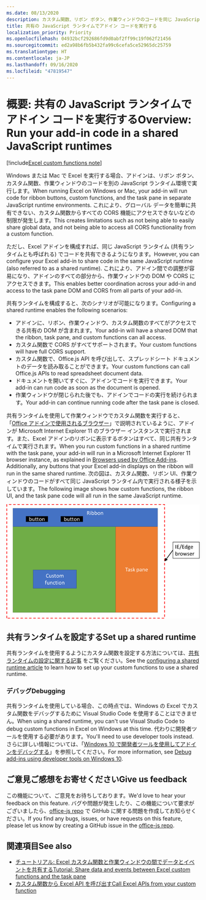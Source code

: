 ```yaml
---
ms.date: 08/13/2020
description: カスタム関数、リボン ボタン、作業ウィンドウのコードを同じ JavaScript ランタイムで実行して、さまざまなアドインでシナリオを調整する方法について説明します。
title: 共有の JavaScript ランタイムでアドイン コードを実行する
localization_priority: Priority
ms.openlocfilehash: 04932bcf292686fd9d0abf2ff99c19f062f21456
ms.sourcegitcommit: ed2a98b6fb5b432fa99c6cefa5ce52965dc25759
ms.translationtype: HT
ms.contentlocale: ja-JP
ms.lasthandoff: 09/16/2020
ms.locfileid: "47819547"
---
```

# <a name="overview-run-your-add-in-code-in-a-shared-javascript-runtimes"></a><span data-ttu-id="13025-103">概要: 共有の JavaScript ランタイムでアドイン コードを実行する</span><span class="sxs-lookup"><span data-stu-id="13025-103">Overview: Run your add-in code in a shared JavaScript runtimes</span></span>

[!include[Excel custom functions note](../includes/excel-custom-functions-note.md)]

<span data-ttu-id="13025-104">Windows または Mac で Excel を実行する場合、アドインは、リボン ボタン、カスタム関数、作業ウィンドウのコードを別の JavaScript ランタイム環境で実行します。</span><span class="sxs-lookup"><span data-stu-id="13025-104">When running Excel on Windows or Mac, your add-in will run code for ribbon buttons, custom functions, and the task pane in separate JavaScript runtime environments.</span></span> <span data-ttu-id="13025-105">これにより、グローバル データを簡単に共有できない、カスタム関数からすべての CORS 機能にアクセスできないなどの制限が発生します。</span><span class="sxs-lookup"><span data-stu-id="13025-105">This creates limitations such as not being able to easily share global data, and not being able to access all CORS functionality from a custom function.</span></span>

<span data-ttu-id="13025-106">ただし、Excel アドインを構成すれば、同じ JavaScript ランタイム (共有ランタイムとも呼ばれる) でコードを共有できるようになります。</span><span class="sxs-lookup"><span data-stu-id="13025-106">However, you can configure your Excel add-in to share code in the same JavaScript runtime (also referred to as a shared runtime).</span></span> <span data-ttu-id="13025-107">これにより、アドイン間での調整が容易になり、アドインのすべての部分から、作業ウィンドウの DOM や CORS にアクセスできます。</span><span class="sxs-lookup"><span data-stu-id="13025-107">This enables better coordination across your add-in and access to the task pane DOM and CORS from all parts of your add-in.</span></span>

<span data-ttu-id="13025-108">共有ランタイムを構成すると、次のシナリオが可能になります。</span><span class="sxs-lookup"><span data-stu-id="13025-108">Configuring a shared runtime enables the following scenarios:</span></span>

- <span data-ttu-id="13025-109">アドインに、リボン、作業ウィンドウ、カスタム関数のすべてがアクセスできる共有の DOM が含まれます。</span><span class="sxs-lookup"><span data-stu-id="13025-109">Your add-in will have a shared DOM that the ribbon, task pane, and custom functions can all access.</span></span>
- <span data-ttu-id="13025-110">カスタム関数で CORS がすべてサポートされます。</span><span class="sxs-lookup"><span data-stu-id="13025-110">Your custom functions will have full CORS support.</span></span>
- <span data-ttu-id="13025-111">カスタム関数で、Office.js API を呼び出して、スプレッドシート ドキュメントのデータを読み取ることができます。</span><span class="sxs-lookup"><span data-stu-id="13025-111">Your custom functions can call Office.js APIs to read spreadsheet document data.</span></span>
- <span data-ttu-id="13025-112">ドキュメントを開いてすぐに、アドインでコードを実行できます。</span><span class="sxs-lookup"><span data-stu-id="13025-112">Your add-in can run code as soon as the document is opened.</span></span>
- <span data-ttu-id="13025-113">作業ウィンドウが閉じられた後でも、アドインでコードの実行を続けられます。</span><span class="sxs-lookup"><span data-stu-id="13025-113">Your add-in can continue running code after the task pane is closed.</span></span>

<span data-ttu-id="13025-114">共有ランタイムを使用して作業ウィンドウでカスタム関数を実行すると、「[Office アドインで使用されるブラウザー](../concepts/browsers-used-by-office-web-add-ins.md)」で説明されているように、アドインが Microsoft Internet Explorer 11 のブラウザー インスタンスで実行されます。また、Excel アドインのリボンに表示するボタンはすべて、同じ共有ランタイムで実行されます。</span><span class="sxs-lookup"><span data-stu-id="13025-114">When you run custom functions in a shared runtime with the task pane, your add-in will run in a Microsoft Internet Explorer 11 browser instance, as explained in [Browsers used by Office Add-ins](../concepts/browsers-used-by-office-web-add-ins.md). Additionally, any buttons that your Excel add-in displays on the ribbon will run in the same shared runtime.</span></span> <span data-ttu-id="13025-115">次の図は、カスタム関数、リボン UI、作業ウィンドウのコードがすべて同じ JavaScript ランタイム内で実行される様子を示しています。</span><span class="sxs-lookup"><span data-stu-id="13025-115">The following image shows how custom functions, the ribbon UI, and the task pane code will all run in the same JavaScript runtime.</span></span>

![Excel のリボン ボタンと作業ウィンドウを備えた共有ランタイムで実行されるカスタム関数](../images/custom-functions-in-browser-runtime.png)

## <a name="set-up-a-shared-runtime"></a><span data-ttu-id="13025-117">共有ランタイムを設定する</span><span class="sxs-lookup"><span data-stu-id="13025-117">Set up a shared runtime</span></span>

<span data-ttu-id="13025-118">共有ランタイムを使用するようにカスタム関数を設定する方法については、[共有ランタイムの設定に関する記事](configure-your-add-in-to-use-a-shared-runtime.md) をご覧ください。</span><span class="sxs-lookup"><span data-stu-id="13025-118">See the [configuring a shared runtime article](configure-your-add-in-to-use-a-shared-runtime.md) to learn how to set up your custom functions to use a shared runtime.</span></span>

### <a name="debugging"></a><span data-ttu-id="13025-119">デバッグ</span><span class="sxs-lookup"><span data-stu-id="13025-119">Debugging</span></span>

<span data-ttu-id="13025-120">共有ランタイムを使用している場合、この時点では、Windows の Excel でカスタム関数をデバッグするために Visual Studio Code を使用することはできません。</span><span class="sxs-lookup"><span data-stu-id="13025-120">When using a shared runtime, you can't use Visual Studio Code to debug custom functions in Excel on Windows at this time.</span></span> <span data-ttu-id="13025-121">代わりに開発者ツールを使用する必要があります。</span><span class="sxs-lookup"><span data-stu-id="13025-121">You'll need to use developer tools instead.</span></span> <span data-ttu-id="13025-122">さらに詳しい情報については、「[Windows 10 で開発者ツールを使用してアドインをデバッグする](../testing/debug-add-ins-using-f12-developer-tools-on-windows-10.md)」を参照してください。</span><span class="sxs-lookup"><span data-stu-id="13025-122">For more information, see [Debug add-ins using developer tools on Windows 10](../testing/debug-add-ins-using-f12-developer-tools-on-windows-10.md).</span></span>

## <a name="give-us-feedback"></a><span data-ttu-id="13025-123">ご意見ご感想をお寄せください</span><span class="sxs-lookup"><span data-stu-id="13025-123">Give us feedback</span></span>

<span data-ttu-id="13025-124">この機能について、ご意見をお待ちしております。</span><span class="sxs-lookup"><span data-stu-id="13025-124">We'd love to hear your feedback on this feature.</span></span> <span data-ttu-id="13025-125">バグや問題が発生したり、この機能について要求がございましたら、[office-js repo](https://github.com/OfficeDev/office-js) で GitHub に関する問題を作成してお知らせください。</span><span class="sxs-lookup"><span data-stu-id="13025-125">If you find any bugs, issues, or have requests on this feature, please let us know by creating a GitHub issue in the [office-js repo](https://github.com/OfficeDev/office-js).</span></span>

## <a name="see-also"></a><span data-ttu-id="13025-126">関連項目</span><span class="sxs-lookup"><span data-stu-id="13025-126">See also</span></span>

- [<span data-ttu-id="13025-127">チュートリアル: Excel カスタム関数と作業ウィンドウの間でデータとイベントを共有する</span><span class="sxs-lookup"><span data-stu-id="13025-127">Tutorial: Share data and events between Excel custom functions and the task pane</span></span>](../tutorials/share-data-and-events-between-custom-functions-and-the-task-pane-tutorial.md)
- [<span data-ttu-id="13025-128">カスタム関数から Excel API を呼び出す</span><span class="sxs-lookup"><span data-stu-id="13025-128">Call Excel APIs from your custom function</span></span>](call-excel-apis-from-custom-function.md)
